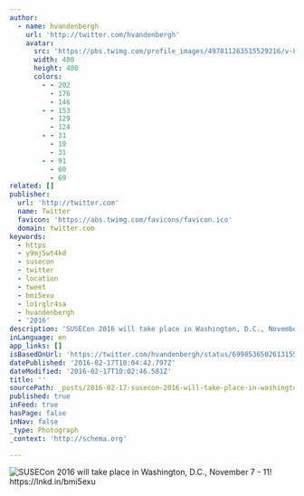 ```yaml
---
author:
  - name: hvandenbergh
    url: 'http://twitter.com/hvandenbergh'
    avatar:
      src: 'https://pbs.twimg.com/profile_images/497811263515529216/v-8YM5_l_400x400.jpeg'
      width: 400
      height: 400
      colors:
        - - 202
          - 176
          - 146
        - - 153
          - 129
          - 124
        - - 31
          - 19
          - 31
        - - 91
          - 60
          - 69
related: []
publisher:
  url: 'http://twitter.com'
  name: Twitter
  favicon: 'https://abs.twimg.com/favicons/favicon.ico'
  domain: twitter.com
keywords:
  - https
  - y9mj5wt4kd
  - susecon
  - twitter
  - location
  - tweet
  - bmi5exu
  - lo1rglr4sa
  - hvandenbergh
  - '2016'
description: 'SUSECon 2016 will take place in Washington, D.C., November 7 - 11! https://lnkd.in/bmi5exu'
inLanguage: en
app_links: []
isBasedOnUrl: 'https://twitter.com/hvandenbergh/status/699853650261315584'
datePublished: '2016-02-17T10:04:42.797Z'
dateModified: '2016-02-17T10:02:46.581Z'
title: ''
sourcePath: _posts/2016-02-17-susecon-2016-will-take-place-in-washington-dc-november-7.md
published: true
inFeed: true
hasPage: false
inNav: false
_type: Photograph
_context: 'http://schema.org'

---
```

![SUSECon 2016 will take place in Washington&comma; D&period;C&period;&comma; November 7 - 11&excl; https&colon;&sol;&sol;lnkd&period;in&sol;bmi5exu](https://pbs.twimg.com/media/CbZhL4iWwAE6bEh.jpg:large)